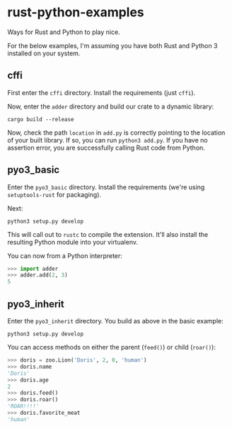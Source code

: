 # rust-python-examples
Ways for Rust and Python to play nice.

For the below examples, I'm assuming you have both Rust and Python 3 installed on your system.

## cffi

First enter the `cffi` directory. Install the requirements (just `cffi`).

Now, enter the `adder` directory and build our crate to a dynamic library:

```
cargo build --release
```

Now, check the path `location` in `add.py` is correctly pointing to the location of your built library. If so, you can run `python3 add.py`. If you have no assertion error, you are successfully calling Rust code from Python.

## pyo3_basic

Enter the `pyo3_basic` directory. Install the requirements (we're using `setuptools-rust` for packaging).

Next:

```
python3 setup.py develop
```

This will call out to `rustc` to compile the extension. It'll also install the resulting Python module into your virtualenv.

You can now from a Python interpreter:

```py
>>> import adder
>>> adder.add(2, 3)
5
```

## pyo3_inherit

Enter the `pyo3_inherit` directory. You build as above in the basic example:

```
python3 setup.py develop
```

You can access methods on either the parent (`feed()`) or child (`roar()`):

```py
>>> doris = zoo.Lion('Doris', 2, 0, 'human')
>>> doris.name
'Doris'
>>> doris.age
2
>>> doris.feed()
>>> doris.roar()
'ROAR!!!!'
>>> doris.favorite_meat
'human'
```
